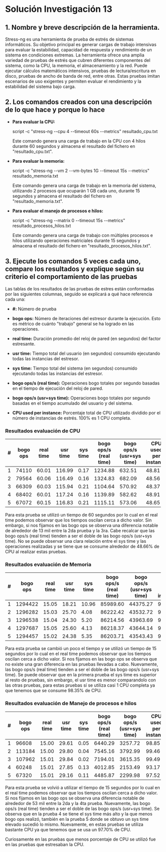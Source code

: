 # **Solución Investigación 13**

## **1. Nombre y breve descripción de la herramienta.**

Stress-ng es una herramienta de prueba de estrés de sistemas informáticos. Su objetivo principal es generar cargas de trabajo intensivas para evaluar la estabilidad, capacidad de respuesta y rendimiento de un sistema en condiciones extremas. La herramienta ofrece una amplia variedad de pruebas de estrés que cubren diferentes componentes del sistema, como la CPU, la memoria, el almacenamiento y la red. Puede ejecutar cálculos matemáticos intensivos, pruebas de lectura/escritura en disco, pruebas de ancho de banda de red, entre otras. Estas pruebas imitan escenarios de uso exigentes y permiten evaluar el rendimiento y la estabilidad del sistema bajo carga.

## **2. Los comandos creados con una descripción de lo que hace y porque lo hace**

- **Para evaluar la CPU:**

  script -c "stress-ng --cpu 4 --timeout 60s --metrics" resultado_cpu.txt

  Este comando genera una carga de trabajo en la CPU con 4 hilos durante 60 segundos y almacena el resultado del fichero en "resultado_cpu.txt".

- **Para evaluar la memoria:**

  script -c "stress-ng --vm 2 --vm-bytes 1G --timeout 15s --metrics" resultado_memoria.txt

  Este comando genera una carga de trabajo en la memoria del sistema, utilizando 2 procesos que ocuparán 1 GB cada uno, durante 15 segundos y almacena el resultado del fichero en "resultado_memoria.txt".

- **Para evaluar el manejo de procesos e hilos:**

  script -c "stress-ng --matrix 0 --timeout 15s --metrics" resultado_procesos_hilos.txt

  Este comando genera una carga de trabajo con múltiples procesos e hilos utilizando operaciones matriciales durante 15 segundos y almacena el resultado del fichero en "resultado_procesos_hilos.txt".

## **3. Ejecute los comandos 5 veces cada uno, compare los resultados y explique según su criterio el comportamiento de las pruebas**

Las tablas de los resultados de las pruebas de estres están conformadas por las siguientes columnas, seguido se explicará a qué hace referencia cada una:

- **#:** Número de prueba

- **bogo ops:** Número de iteraciones del estresor durante la ejecución. Esto es métrico de cuánto "trabajo" general se ha logrado en las operaciones.

- **real time:** Duración promedio del reloj de pared (en segundos) del factor estresante.

- **usr time:** Tiempo total del usuario (en segundos) consumido ejecutando todas las instancias del estresor.

- **sys time:** Tiempo total del sistema (en segundos) consumido ejecutando todas las instancias del estresor.

- **bogo ops/s (real time):** Operaciones bogo totales por segundo basadas en el tiempo de ejecución del reloj de pared.

- **bogo ops/s (usr+sys time):** Operaciones bogo totales por segundo basadas en el tiempo acumulado del usuario y del sistema.

- **CPU used per instance:** Porcentaje total de CPU utilizado dividido por el número de instancias de estrés. 100% es 1 CPU completa.

### **Resultados evaluación de CPU**

|#| bogo ops | real time | usr time | sys time | bogo ops/s (real time) | bogo ops/s (usr+sys time) | CPU used per instance| 
|-|----------|-----------|----------|----------|------------|------------|--------------|
|1| 74110    | 60.01     | 116.99   | 0.17     | 1234.88    | 632.51     | 48.81        |
|2| 79564    | 60.06     | 116.49   |   0.16   |   1324.83  |       682.09  |      48.56     |   
|3| 66309   |  60.03  |  115.94  |    0.21    |  1104.64     |    570.92     |   48.37     |    
|4| 68402   |  60.01  |  117.24    |  0.16  |    1139.89   |      582.62    |    48.91        |  
|5| 67072   |  60.15  |  116.83    |  0.21    |  1115.11     |    573.06    |    48.65      |   

Para esta prueba se utilizó un tiempo de 60 segundos por lo cual en el real time podemos observar que los tiempos oscilan cerca a dicho valor. Sin embargo, si nos fijamos en las bogo ops se observa una diferencia notable de alrededor de 13 mil entre la 2da prueba y la 3ra. Cabe recalcar que las bogo ops/s (real time) tienden a ser el doble de las bogo ops/s (usr+sys time). No se puede observar una clara relación entre el sys time y las operaciones realizadas y se tiene que se consume alrededor de 48.66% de CPU al realizar estas pruebas.


### **Resultados evaluación de Memoria**

|#| bogo ops | real time | usr time | sys time | bogo ops/s (real time) | bogo ops/s (usr+sys time) | CPU used per instance | 
|-|----------|-----------|----------|----------|------------|------------|--------------|
|1| 1294422  |   15.05   |  18.21   |  10.96  |   85989.60    |   44375.27   |     96.89   |   
|2| 1296282   |  15.03  |   25.70   |   4.08   |  86222.42    |   43532.72     |   99.03    |   
|3| 1296538 |    15.04  |   24.30  |    5.20   |  86214.56   |    43963.69    |    98.05   |    
|4| 1297687 |   15.05   |  25.60   |   4.13   |  86218.37    |  43644.14    |    98.77     |  
|5| 1294457   |  15.02  |   24.38 |     5.35  |   86203.71  |     43543.43   |     98.99   |    

Para esta prueba se cambió un poco el tiempo y se utilizó un tiempo de 15 segundos por lo cual en el real time podemos observar que los tiempos oscilan cerca a dicho valor. Si nos fijamos en las bogo ops se observa que no existe una gran diferencia en las pruebas llevadas a cabo. Nuevamente, las bogo ops/s (real time) tienden a ser el doble de las bogo ops/s (usr+sys time). Se puede observar que en la primera prueba el sys time es superior al resto de pruebas, sin embargo, el usr time es menor comparandolo con las otras pruebas, para estas pruebas sí  se utiliza casi 1 CPU completa ya que tenemos que se consume 98.35% de CPU.

### **Resultados evaluación de Manejo de procesos e hilos**

|#| bogo ops | real time | usr time | sys time | bogo ops/s (real time) | bogo ops/s (usr+sys time) | CPU used per instance| 
|-|----------|-----------|----------|----------|------------|------------|--------------|
|1| 96608  |  15.00  |   29.61   |   0.05   |   6440.29    |    3257.72  |      98.85     |    
|2| 113184  |   15.00   |  29.80   |   0.04   |   7545.16   |     3792.99  |      99.46     |    
|3| 107962   |  15.01   |  29.84  |    0.02    |  7194.01    |    3615.35   |    99.49      |  
|4| 60248   |  15.01  |   27.85   |   0.13   |   4012.85   |     2153.49    |    93.17     |   
|5| 67320   |  15.01   |  29.16   |   0.11  |    4485.87    |    2299.98      |  97.52     |  

Para esta prueba se volvió a utilizar el tiempo de 15 segundos por lo cual en el real time podemos observar que los tiempos oscilan cerca a dicho valor. Si nos fijamos en las bogo ops se observa una diferencia notable de alrededor de 53 mil entre la 2da y la 4ta prueba. Nuevamente, las bogo ops/s (real time) tienden a ser el doble de las bogo ops/s (usr+sys time). Se observa que en la prueba 4 se tiene el sys time más alto y la que menos bogo ops realizó, también en la prueba 5 donde se obtuvo un sys time elevado sucedió lo mismo. Nuevamente, en estas pruebas se utiliza bastante CPU ya que tenemos que se usa un 97.70% de CPU.

Curiosamente en las pruebas que menos porcentaje de CPU se utilizó fue en las pruebas que estresaban la CPU.

